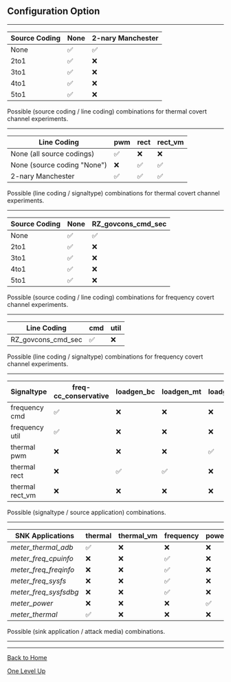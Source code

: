 
## Configuration Option

_____
| **Source Coding** |         None        |  2-nary Manchester |
| ----------------- | ------------------- | ------------------ |
|	       None       | :white_check_mark:  | :white_check_mark: | 
|        2to1       | :white_check_mark:  |       :x:          |
|        3to1       | :white_check_mark:  |       :x:          |
|        4to1       | :white_check_mark:  |       :x:          |
|        5to1       | :white_check_mark:  |       :x:          |
Possible (source coding / line coding) combinations for thermal covert channel experiments.
_____
|       **Line Coding**       |       **pwm**      |    **rect**        |     **rect_vm**    |
| --------------------------- | ------------------ | ------------------ | ------------------ |
| None (all source codings)   | :white_check_mark: |         :x:        |         :x:        |
| None (source coding "None") |         :x:        | :white_check_mark: | :white_check_mark: |
| 2-nary Manchester           | :white_check_mark: | :white_check_mark: | :white_check_mark: |
Possible (line coding / signaltype) combinations for thermal covert channel experiments.
_____
| **Source Coding** |       **None**     | **RZ\_govcons\_cmd\_sec** |
| ----------------- | ------------------ | ------------------------- |
|	       None       | :white_check_mark: |    :white_check_mark:     | 
|        2to1       | :white_check_mark: |            :x:            |
|        3to1       | :white_check_mark: |            :x:            |
|        4to1       | :white_check_mark: |            :x:            |
|        5to1       | :white_check_mark: |            :x:            |
Possible (source coding / line coding) combinations for frequency covert channel experiments.
_____
|    **Line Coding**    |        **cmd**     |       **util**     |
| --------------------- | ------------------ | ------------------ |
| RZ\_govcons\_cmd\_sec | :white_check_mark: |         :x:        |
Possible (line coding / signaltype) combinations for frequency covert channel experiments.
_____
|   **Signaltype**  | **freq-cc\_conservative** |   **loadgen\_bc**  |   **loadgen\_mt**  |  **loadgen\_pwm**  |   **loadgen\_st**  |
| ----------------- | ------------------------- | ------------------ | ------------------ | ------------------ | ------------------ |
| frequency cmd     |    :white_check_mark:     |         :x:        |         :x:        |         :x:        |         :x:        |
| frequency util    |    :white_check_mark:     |         :x:        |         :x:        |         :x:        |         :x:        |
| thermal pwm       |            :x:            |         :x:        |         :x:        | :white_check_mark: |         :x:        |
| thermal rect      |            :x:            | :white_check_mark: | :white_check_mark: |         :x:        | :white_check_mark: |
| thermal rect\_vm  |            :x:            |         :x:        |         :x:        |         :x:        |         :x:        |
Possible (signaltype / source application) combinations.
_____
|   **SNK Applications**  |     **thermal**    |   **thermal\_vm**  |    **frequency**   |      **power**     |
| ----------------------- | ------------------ | ------------------ | ------------------ | ------------------ |
| *meter\_thermal\_adb*   | :white_check_mark: |          :x:       |         :x:        |         :x:        | 
| *meter\_freq\_cpuinfo*  |         :x:        |          :x:       | :white_check_mark: |         :x:        | 
| *meter\_freq\_freqinfo* |         :x:        |          :x:       | :white_check_mark: |         :x:        | 
| *meter\_freq\_sysfs*    |         :x:        |          :x:       | :white_check_mark: |         :x:        | 
| *meter\_freq\_sysfsdbg* |         :x:        |          :x:       | :white_check_mark: |         :x:        | 
| *meter\_power*          |         :x:        |          :x:       |         :x:        | :white_check_mark: |
| *meter\_thermal*        | :white_check_mark: |          :x:       |         :x:        |         :x:        |
Possible (sink application / attack media) combinations.
_____

____
[Back to Home](/home)

[One Level Up](/executing-experiments/general)
